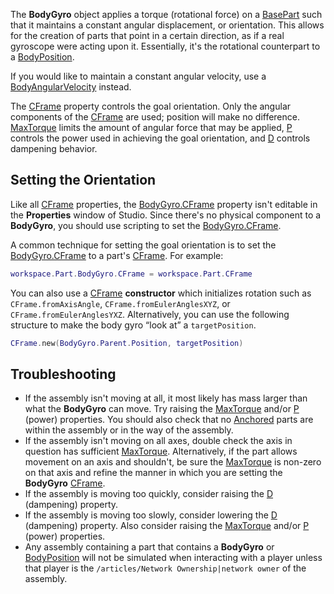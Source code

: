 The **BodyGyro** object applies a torque (rotational force) on a [BasePart](https://developer.roblox.com/en-us/api-reference/class/BasePart) such that it maintains a constant angular displacement, or orientation. This allows for the creation of parts that point in a certain direction, as if a real gyroscope were acting upon it. Essentially, it's the rotational counterpart to a [BodyPosition](https://developer.roblox.com/en-us/api-reference/class/BodyPosition).

If you would like to maintain a constant angular velocity, use a [BodyAngularVelocity](https://developer.roblox.com/en-us/api-reference/class/BodyAngularVelocity) instead.

The [CFrame](https://developer.roblox.com/en-us/api-reference/property/BodyGyro/CFrame) property controls the goal orientation. Only the angular components of the [CFrame](https://developer.roblox.com/en-us/api-reference/datatype/CFrame) are used; position will make no difference. [MaxTorque](https://developer.roblox.com/en-us/api-reference/property/BodyGyro/MaxTorque) limits the amount of angular force that may be applied, [P](https://developer.roblox.com/en-us/api-reference/property/BodyGyro/P) controls the power used in achieving the goal orientation, and [D](https://developer.roblox.com/en-us/api-reference/property/BodyGyro/D) controls dampening behavior.

Setting the Orientation
-----------------------

Like all [CFrame](https://developer.roblox.com/en-us/api-reference/datatype/CFrame) properties, the [BodyGyro.CFrame](https://developer.roblox.com/en-us/api-reference/property/BodyGyro/CFrame) property isn't editable in the **Properties** window of Studio. Since there's no physical component to a **BodyGyro**, you should use scripting to set the [BodyGyro.CFrame](https://developer.roblox.com/en-us/api-reference/property/BodyGyro/CFrame).

A common technique for setting the goal orientation is to set the [BodyGyro.CFrame](https://developer.roblox.com/en-us/api-reference/property/BodyGyro/CFrame) to a part's [CFrame](https://developer.roblox.com/en-us/api-reference/property/BasePart/CFrame). For example:

```lua
workspace.Part.BodyGyro.CFrame = workspace.Part.CFrame
``` 

You can also use a [CFrame](https://developer.roblox.com/en-us/api-reference/datatype/CFrame) **constructor** which initializes rotation such as `CFrame.fromAxisAngle`, `CFrame.fromEulerAnglesXYZ`, or `CFrame.fromEulerAnglesYXZ`. Alternatively, you can use the following structure to make the body gyro “look at” a `targetPosition`.

```lua
CFrame.new(BodyGyro.Parent.Position, targetPosition)
``` 

Troubleshooting
---------------

*   If the assembly isn't moving at all, it most likely has mass larger than what the **BodyGyro** can move. Try raising the [MaxTorque](https://developer.roblox.com/en-us/api-reference/property/BodyGyro/MaxTorque) and/or [P](https://developer.roblox.com/en-us/api-reference/property/BodyGyro/P) (power) properties. You should also check that no [Anchored](https://developer.roblox.com/en-us/api-reference/property/BasePart/Anchored) parts are within the assembly or in the way of the assembly.
*   If the assembly isn't moving on all axes, double check the axis in question has sufficient [MaxTorque](https://developer.roblox.com/en-us/api-reference/property/BodyGyro/MaxTorque). Alternatively, if the part allows movement on an axis and shouldn't, be sure the [MaxTorque](https://developer.roblox.com/en-us/api-reference/property/BodyGyro/MaxTorque) is non-zero on that axis and refine the manner in which you are setting the **BodyGyro** [CFrame](https://developer.roblox.com/en-us/api-reference/property/BodyGyro/CFrame).
*   If the assembly is moving too quickly, consider raising the [D](https://developer.roblox.com/en-us/api-reference/property/BodyGyro/D) (dampening) property.
*   If the assembly is moving too slowly, consider lowering the [D](https://developer.roblox.com/en-us/api-reference/property/BodyGyro/D) (dampening) property. Also consider raising the [MaxTorque](https://developer.roblox.com/en-us/api-reference/property/BodyGyro/MaxTorque) and/or [P](https://developer.roblox.com/en-us/api-reference/property/BodyGyro/P) (power) properties.
*   Any assembly containing a part that contains a **BodyGyro** or [BodyPosition](https://developer.roblox.com/en-us/api-reference/class/BodyPosition) will not be simulated when interacting with a player unless that player is the `/articles/Network Ownership|network owner` of the assembly.